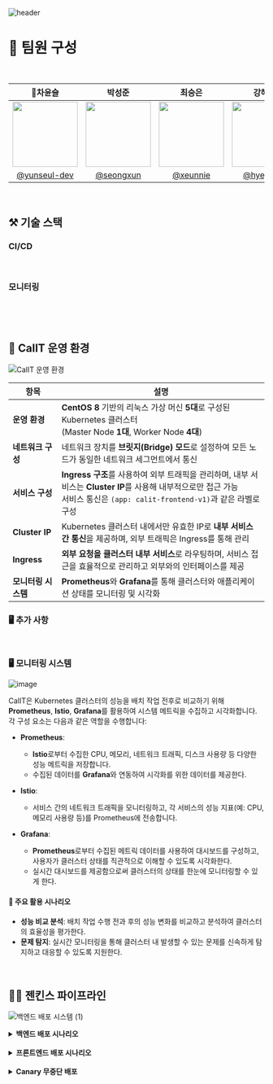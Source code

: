 ![header](https://capsule-render.vercel.app/api?type=venom&color=auto&height=300&section=header&text=CalIT&fontSize=50&desc=📆Optimize%20Your%20Workspace%20Scrum%20Management&descAlignY=60)

# 👀 팀원 구성

<br>

|                    **👑차윤슬**                      |                  **박성준**                   |                 **최승은**                  |                     **강혜정**                     |             **지연희**              |
|:------------------------------------------------:|:------------------------------------------:|:----------------------------------------:|:-----------------------------------------------:|:--------------------------------:|
| <img src="https://github.com/user-attachments/assets/8d255376-5ae9-4685-8f11-cd4b18a4bb55" width="128px"/> | <img src="https://github.com/user-attachments/assets/f49055cf-2b4d-41ac-bb7d-98b47d257c4b" width="128px"/> | <img src="https://github.com/user-attachments/assets/21e6cee5-c2f0-4c94-9a0a-938053c5342b" width="128px"/> | <img src="https://github.com/user-attachments/assets/813020ee-ef97-4f44-becd-38ef55a778b1" width="128px"/> | <img src="https://github.com/user-attachments/assets/cefb90f7-237b-4613-b6e2-89e1c40c00f3" width="128px"/> |
| [@yunseul-dev](https://github.com/yunseul-dev) | [@seongxun](https://github.com/seongxun) | [@xeunnie](https://github.com/xeunnie) | [ @hyejeung](https://github.com/hyejeung) | [@Aqulog](https://github.com/Aqulog) |


<br/>

## ⚒️ 기술 스택

### CI/CD
<img src="https://img.shields.io/badge/Git-000?style=style&logo=Git&logoColor=F05032&color=white" alt=""> <img src="https://img.shields.io/badge/GitHub-181717?style=flat&logo=GitHub&logoColor=black&color=white" alt=""> <img src="https://img.shields.io/badge/Jenkins-D24939?style=flat&logo=jenkins&logoColor=D24939&color=white" alt=""> <img src="https://img.shields.io/badge/Docker-2496ED?style=flat&logo=Docker&logoColor=2496ED&color=white" alt=""> <img src="https://img.shields.io/badge/Kubernetes-326CE5?style=flat&logo=Kubernetes&logoColor=326CE5&color=white" alt="">
### 모니터링
<img src="https://img.shields.io/badge/Prometheus-181717?style=flat&logo=Prometheus&logoColor=E6522C&color=white" alt=""> <img src="https://img.shields.io/badge/Grafana-181717?style=flat&logo=Grafana&logoColor=F46800&color=white" alt="">

<br>

## 📆 CalIT 운영 환경

![CalIT 운영 환경](https://github.com/user-attachments/assets/72eb170f-9e90-4a0b-9734-fdc686eb67dc)


| 항목                | 설명                                                                                                                                                   |
|---------------------|--------------------------------------------------------------------------------------------------------------------------------------------------------|
| **운영 환경**       | **CentOS 8** 기반의 리눅스 가상 머신 **5대**로 구성된 Kubernetes 클러스터 <br> (Master Node **1대**, Worker Node **4대**)                               |
| **네트워크 구성**   | 네트워크 장치를 **브릿지(Bridge) 모드**로 설정하여 모든 노드가 동일한 네트워크 세그먼트에서 통신                                                          |
| **서비스 구성**     | **Ingress 구조**를 사용하여 외부 트래픽을 관리하며, 내부 서비스는 **Cluster IP**를 사용해 내부적으로만 접근 가능 <br> 서비스 통신은 `(app: calit-frontend-v1)`과 같은 라벨로 구성  |
| **Cluster IP**      | Kubernetes 클러스터 내에서만 유효한 IP로 **내부 서비스 간 통신**을 제공하며, 외부 트래픽은 Ingress를 통해 관리                                               |
| **Ingress**         | **외부 요청을 클러스터 내부 서비스**로 라우팅하며, 서비스 접근을 효율적으로 관리하고 외부와의 인터페이스를 제공                                            |
| **모니터링 시스템** | **Prometheus**와 **Grafana**를 통해 클러스터와 애플리케이션 상태를 모니터링 및 시각화                                                                     |


### 🖥️ 추가 사항


<br>

### 🖥️ 모니터링 시스템

![image](https://github.com/user-attachments/assets/ba19b257-68ce-4697-a61b-3a3a8e2f527b)


CalIT은 Kubernetes 클러스터의 성능을 배치 작업 전후로 비교하기 위해 **Prometheus**, **Istio**, **Grafana**를 활용하여 시스템 메트릭을 수집하고 시각화합니다. 각 구성 요소는 다음과 같은 역할을 수행합니다:

- **Prometheus**:
  - **Istio**로부터 수집한 CPU, 메모리, 네트워크 트래픽, 디스크 사용량 등 다양한 성능 메트릭을 저장합니다.
  - 수집된 데이터를 **Grafana**와 연동하여 시각화를 위한 데이터를 제공한다.

- **Istio**:
  - 서비스 간의 네트워크 트래픽을 모니터링하고, 각 서비스의 성능 지표(예: CPU, 메모리 사용량 등)를 Prometheus에 전송합니다.
  
- **Grafana**:
  - **Prometheus**로부터 수집된 메트릭 데이터를 사용하여 대시보드를 구성하고, 사용자가 클러스터 상태를 직관적으로 이해할 수 있도록 시각화한다.
  - 실시간 대시보드를 제공함으로써 클러스터의 상태를 한눈에 모니터링할 수 있게 한다.
  
#### 📝 주요 활용 시나리오
- **성능 비교 분석**: 배치 작업 수행 전과 후의 성능 변화를 비교하고 분석하여 클러스터의 효율성을 평가한다.
- **문제 탐지**: 실시간 모니터링을 통해 클러스터 내 발생할 수 있는 문제를 신속하게 탐지하고 대응할 수 있도록 지원한다.

<br>

## ⛓️‍💥 젠킨스 파이프라인
![백엔드 배포 시스템 (1)](https://github.com/user-attachments/assets/9e669be0-a091-4495-ace9-4e03512e4f5e)

<details>
  <summary><b>백엔드 배포 시나리오</b></summary>
  <div markdown="1">

🛠 백엔드 배포 시나리오

	1.	개발자가 백엔드 코드의 변경 사항을 GitHub에 푸시
	2.	GitHub에서 Webhook을 통해 Jenkins로 알림 전송
	3.	Jenkins 파이프라인 실행
 
	•	Git Clone: Jenkins가 GitHub에서 프로젝트 코드 클론
	•	Project Clean: 프로젝트를 정리하고, 불필요한 파일 제거
	•	Project Compile: 코드 컴파일
	•	Project Test: 코드 테스트 진행
	•	Project Build: 테스트가 성공하면 프로젝트 빌드 완료
	•	Docker Build: 빌드된 프로젝트를 기반으로 Docker 이미지 생성
	•	Docker Push: 생성된 Docker 이미지를 Docker Hub로 푸시
 
	4.	K8S 마스터는 Docker Hub에서 업데이트된 이미지를 받아 백엔드 서버에 배포
	5.	배포가 성공적으로 완료되면 Jenkins가 Discord를 통해 배포 성공 알림을 전송(만약 배포가 실패할 경우, Discord에 실패 알림이 전송)


  </div>
</details>

<br>

<details>
  <summary><b>프론트엔드 배포 시나리오</b></summary>
  <div markdown="1">

  🛠 프론트엔드 배포 시나리오

	1.	개발자가 프론트엔드 코드의 변경 사항을 GitHub에 푸시합니다.
	2.	GitHub에서 Webhook을 통해 Jenkins로 알림 전송
	3.	Jenkins 파이프라인 실행
 
	•	Git Clone: Jenkins가 GitHub에서 프론트엔드 프로젝트 코드 클론
	•	Project Clean: 프로젝트를 정리하고, 불필요한 파일 제거
	•	Project Compile: 프론트엔드 코드 컴파일
	•	Project Test: 컴파일된 코드에 대한 테스트 진행
	•	Project Build: 테스트가 성공하면 프로젝트 빌드 완료
	•	Docker Build: 빌드된 프로젝트를 기반으로 Docker 이미지 생성
	•	Docker Push: 생성된 Docker 이미지를 Docker Hub로 푸시
 
	4.	K8S 마스터는 Docker Hub에서 업데이트된 이미지를 받아 프론트엔드 서버에 배포합니다.
	5.	배포가 성공적으로 완료되면 Jenkins가 Discord를 통해 배포 성공 알림을 전송(만약 배포가 실패할 경우, Discord에 실패 알림이 전송)

  </div>
</details>

<br>

<details>
  <summary><b>Canary 무중단 배포</b></summary>
  <div markdown="1">

- **Canary 무중단 배포**:
  - 애플리케이션의 새 버전을 점진적으로 배포하여, 사용자에게 영향을 최소화하면서 문제를 빠르게 발견하고 해결할 수 있는 전략 중 하나입니다.
  - 일정 비율 배포를 통해 현재 버전과 이전 버전에 대한 피드백을 받을 수 있고, UI 개선과 성능 개선이 사용자 경험에 도움이 되는지 확인해 볼 수 있어 선택하게 되었습니다.



  </div>
</details>



